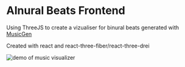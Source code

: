 # AInural Beats Frontend
Using ThreeJS to create a vizualiser for binural beats generated with [MusicGen](https://huggingface.co/spaces/facebook/MusicGen)

Created with react and react-three-fiber/react-three-drei

![demo of music visualizer](demo09012023.gif)